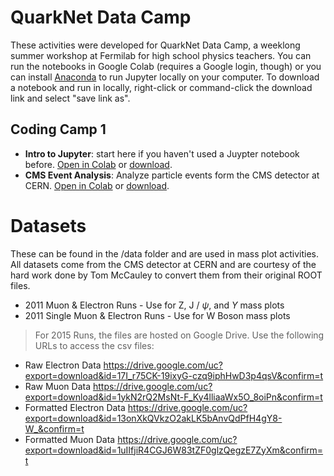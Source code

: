 # QuarkNet Data Camp  

These activities were developed for QuarkNet Data Camp, a  weeklong summer workshop at Fermilab for high school physics teachers. You can run the notebooks in Google Colab (requires a Google login, though) or you can install [Anaconda](https://www.anaconda.com/products/individual) to run Jupyter locally on your computer. To download a notebook and run in locally, right-click or command-click the download link and select "save link as".  

## Coding Camp 1    
- **Intro to Jupyter**: start here if you haven't used a Juypter notebook before. [Open in Colab](https://colab.research.google.com/github/QuarkNet-HEP/data-camp/blob/main/intro.ipynb) or [download](https://github.com/QuarkNet-HEP/data-camp/raw/main/intro.ipynb).  
- **CMS Event Analysis**: Analyze particle events form the CMS detector at CERN. [Open in Colab](https://colab.research.google.com/github/QuarkNet-HEP/data-camp/blob/main/CMS_event_analysis.ipynb) or [download](https://github.com/QuarkNet-HEP/data-camp/raw/main/CMS_event_analysis.ipynb).  

# Datasets
These can be found in the /data folder and are used in mass plot activities. All datasets come from the CMS detector at CERN and are courtesy of the hard work done by Tom McCauley to convert them from their original ROOT files.
* 2011 Muon & Electron Runs - Use for Z, J / $\psi$, and $\Upsilon$ mass plots
* 2011 Single Muon & Electron Runs - Use for W Boson mass plots

>For 2015 Runs, the files are hosted on Google Drive. Use the following URLs to access the csv files:
* Raw Electron Data       https://drive.google.com/uc?export=download&id=17I_r75CK-19ixyG-czq9iphHwD3p4qsV&confirm=t
* Raw Muon Data           https://drive.google.com/uc?export=download&id=1ykN2rQ2MsNt-F_Ky4lliaaWx5O_8oiPn&confirm=t 
* Formatted Electron Data https://drive.google.com/uc?export=download&id=13onXkQVkzO2akLK5bAnvQdPfH4gY8-W_&confirm=t
* Formatted Muon Data     https://drive.google.com/uc?export=download&id=1uIIfjiR4CGJ6W83tZF0glzQegzE7ZyXm&confirm=t
